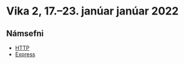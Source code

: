 # Vika 2, 17.–23. janúar janúar 2022

## Námsefni

* [HTTP](../namsefni/04.http/readme.md)
* [Express](../namsefni/05.express/readme.md)
